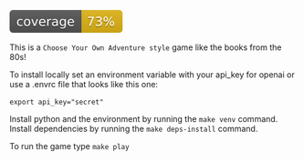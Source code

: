 ![coverage](coverage.svg)

This is a `Choose Your Own Adventure style` game like the books from the 80s!

To install locally set an environment variable with your api_key for openai or use a .envrc file that looks like this one:
```shell
export api_key="secret"
```
Install python and the environment by running the `make venv` command.
Install dependencies by running the `make deps-install` command.

To run the game type `make play`
